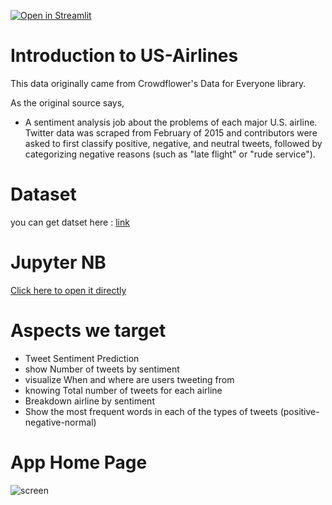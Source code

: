 [![Open in Streamlit](https://static.streamlit.io/badges/streamlit_badge_black_white.svg)](https://abdelhamidadel-us-airlines-router-mw6sa2.streamlit.app/)
# Introduction to US-Airlines
This data originally came from Crowdflower's Data for Everyone library.

As the original source says,
- A sentiment analysis job about the problems of each major U.S. airline. Twitter data was scraped from February of 2015 and contributors were asked to first classify positive,
negative, and neutral tweets, followed by categorizing negative reasons (such as "late flight" or "rude service").

# Dataset
you can get datset here : [link](https://github.com/AbdelhamidADel/US-Airlines/blob/main/Tweets.csv)

# Jupyter NB
[Click here to open it directly](https://github.com/AbdelhamidADel/US-Airlines/blob/main/airline_us.ipynb)

# Aspects we target
- Tweet Sentiment Prediction
- show Number of tweets by sentiment
- visualize When and where are users tweeting from
- knowing Total number of tweets for each airline
- Breakdown airline by sentiment 
- Show the most frequent words in each of the types of tweets (positive-negative-normal)

# App Home Page
![screen](https://user-images.githubusercontent.com/104658866/202052926-9e849c7b-56f7-4ee4-9b6f-cd9ae21167d6.png)
